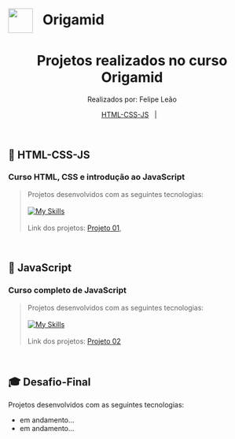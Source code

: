  # <img src="https://scontent.fgyn8-1.fna.fbcdn.net/v/t1.18169-9/988765_597064443693080_1753160303_n.png?_nc_cat=106&ccb=1-7&_nc_sid=09cbfe&_nc_eui2=AeGEgJxtWaPDn8d8rRY6dTnsIblnoxW2-L8huWejFbb4vxYMwUPQBTeFFfvQ96UVfBtoVapG5QNKewxe3-bgPogf&_nc_ohc=dokZ5CY2ciwAX_ed3ib&_nc_ht=scontent.fgyn8-1.fna&oh=00_AfDNxUCYN3EnvyYsXTQ9HiPijm4bgmJkLEOVAglHyyW7lw&oe=63F8C0BC"  width="50px" align="center" alt=""> &nbsp; Origamid
  
 <h1 align="center"> Projetos realizados no curso Origamid </h1>

  <p align="center">
  Realizados por: Felipe Leão
  </p>

  <p align="center">
    <a href="#-HTML-CSS-JS">HTML-CSS-JS</a>&nbsp;&nbsp;&nbsp;|&nbsp;&nbsp;&nbsp;    
  </p>
 
  <br> 

  ## 🚀 HTML-CSS-JS  
  ### Curso HTML, CSS e introdução ao JavaScript

  > Projetos desenvolvidos com as seguintes tecnologias:
  <br><br>[![My Skills](https://skillicons.dev/icons?i=html,css,js)](https://skillicons.dev)<br><br>
  > Link dos projetos:
  > [Projeto 01](https://github.com/felipepleao/courseProjects-rocketseat/tree/main/projeto01--stg-02),  
  <br>
  
  ## 🚀 JavaScript
  ### Curso completo de JavaScript

  > Projetos desenvolvidos com as seguintes tecnologias:
  <br><br>[![My Skills](https://skillicons.dev/icons?i=html,css,js)](https://skillicons.dev)<br><br>
  > Link dos projetos:
  > [Projeto 02](https://github.com/felipepleao/courseProjects-rocketseat/tree/main/projeto04--stg-03)  
  <br>
    
  ## 🎓 Desafio-Final

  Projetos desenvolvidos com as seguintes tecnologias:

  - em andamento...
  - em andamento...
